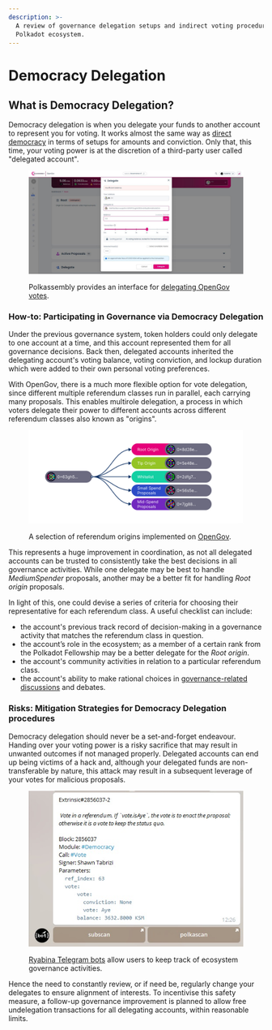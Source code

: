 ```yaml
---
description: >-
  A review of governance delegation setups and indirect voting procedures in the
  Polkadot ecosystem.
---
```


# Democracy Delegation

## What is Democracy Delegation?

Democracy delegation is when you delegate your funds to another account to represent you for voting. It works almost the same way as [direct democracy](direct-democracy.md) in terms of setups for amounts and conviction. Only that, this time, your voting power is at the discretion of a third-party user called "delegated account".

<figure><img src="../../../.gitbook/assets/O_VDelegationOps.JPG" alt="An interface for delegating democracy votes on Polkassembly."><figcaption><p>Polkassembly provides an interface for <a href="https://kusama.polkassembly.io/delegation">delegating OpenGov votes</a>.</p></figcaption></figure>



### How-to: Participating in Governance via Democracy Delegation

Under the previous governance system, token holders could only delegate to one account at a time, and this account represented them for all governance decisions. Back then, delegated accounts inherited the delegating account's voting balance, voting conviction, and lockup duration which were added to their own personal voting preferences.&#x20;

With OpenGov, there is a much more flexible option for vote delegation, since different multiple referendum classes run in parallel, each carrying many proposals. This enables multirole delegation, a process in which voters delegate their power to different accounts across different referendum classes also known as "origins".

<figure><img src="../../../.gitbook/assets/O_VGov2.png" alt="A sample of referendum classes from the upcoming Gov 2.0/OpenGov upgrade."><figcaption><p>A selection of referendum origins implemented on <a href="https://guide.kusama.network/docs/maintain-guides-opengov/#origins-and-tracks">OpenGov</a>.</p></figcaption></figure>

This represents a huge improvement in coordination, as not all delegated accounts can be trusted to consistently take the best decisions in all governance activities. While one delegate may be best to handle _MediumSpender_ proposals, another may be a better fit for handling _Root origin_ proposals.

In light of this, one could devise a series of criteria for choosing their representative for each referendum class. A useful checklist can include:

* the account's previous track record of decision-making in a governance activity that matches the referendum class in question.&#x20;
* the account’s role in the ecosystem; as a member of a certain rank from the Polkadot Fellowship may be a better delegate for the _Root origin_.
* the account's community activities in relation to a particular referendum class.&#x20;
* the account's ability to make rational choices in [governance-related discussions](../../4.social-support/polkassembly.md) and debates.



### **Risks: Mitigation Strategies for** Democracy Delegation procedures

Democracy delegation should never be a set-and-forget endeavour. Handing over your voting power is a risky sacrifice that may result in unwanted outcomes if not managed properly. Delegated accounts can end up being victims of a hack and, although your delegated funds are non-transferable by nature, this attack may result in a subsequent leverage of your votes for malicious proposals.&#x20;

<figure><img src="../../../.gitbook/assets/O_VRyabinabot.jpg" alt="A sample of Ryabina Telegram bot keeping track of Polkadot governance activities."><figcaption><p><a href="https://ryabina.medium.com/track-anything-ultimate-guide-for-polkadot-and-kusama-telegram-bots-a47aa913f8b">Ryabina Telegram bots</a> allow users to keep track of ecosystem governance activities. </p></figcaption></figure>

Hence the need to constantly review, or if need be, regularly change your delegates to ensure alignment of interests. To incentivise this safety measure, a follow-up governance improvement is planned to allow free undelegation transactions for all delegating accounts, within reasonable limits.&#x20;

